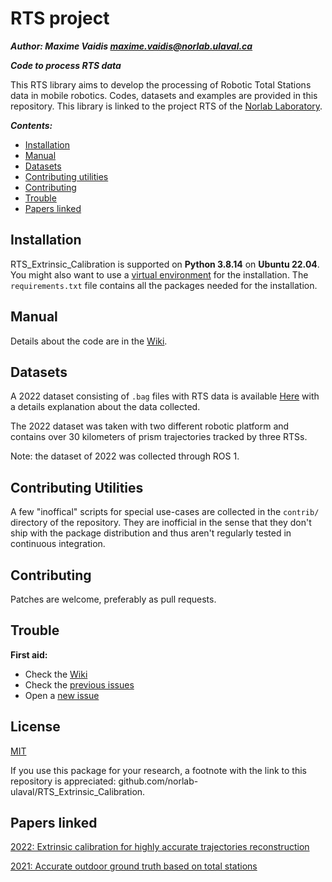 # RTS project

***Author: Maxime Vaidis <maxime.vaidis@norlab.ulaval.ca>***

***Code to process RTS data***

This RTS library aims to develop the processing of Robotic Total Stations data in mobile robotics.
Codes, datasets and examples are provided in this repository.
This library is linked to the project RTS of the [Norlab Laboratory](https://norlab.ulaval.ca/).

***Contents:***

* [Installation](#installation)
* [Manual](#manual)
* [Datasets](#datasets)
* [Contributing utilities](#contributing-utilities)
* [Contributing](#contributing)
* [Trouble](#trouble)
* [Papers linked](#papers-linked)

## Installation

RTS_Extrinsic_Calibration is supported on **Python 3.8.14** on **Ubuntu 22.04**.
You might also want to use a [virtual environment](https://github.com/norlab-ulaval/RTS_Extrinsic_Calibration/blob/main/doc/install_in_virtualenv.md) for the installation.
The `requirements.txt` file contains all the packages needed for the installation.

## Manual

Details about the code are in the [Wiki](https://github.com/norlab-ulaval/RTS_Extrinsic_Calibration/wiki).

## Datasets

A 2022 dataset consisting of `.bag` files with RTS data is available [Here]([https://github.com/norlab-ulaval/RTS_Extrinsic_Calibration/wiki/RTS-2022-Dataset]) with a details explanation about the data collected.

The 2022 dataset was taken with two different robotic platform and contains over 30 kilometers of prism trajectories tracked by three RTSs.

Note: the dataset of 2022 was collected through ROS 1.

## Contributing Utilities

A few "inoffical" scripts for special use-cases are collected in the `contrib/` directory of the repository. 
They are inofficial in the sense that they don't ship with the package distribution and thus aren't regularly tested in continuous integration.

## Contributing

Patches are welcome, preferably as pull requests.

## Trouble

**First aid:**
* Check the [Wiki](https://github.com/norlab-ulaval/RTS_Extrinsic_Calibration/wiki)
* Check the [previous issues](https://github.com/norlab-ulaval/RTS_Extrinsic_Calibration/issues?q=is%3Aissue+is%3Aclosed)
* Open a [new issue](https://github.com/norlab-ulaval/RTS_Extrinsic_Calibration/issues)

## License

[MIT](https://mit-license.org/)

If you use this package for your research, a footnote with the link to this repository is appreciated: github.com/norlab-ulaval/RTS_Extrinsic_Calibration.

## Papers linked

[2022: Extrinsic calibration for highly accurate trajectories reconstruction](https://arxiv.org/abs/2210.01048)

[2021: Accurate outdoor ground truth based on total stations](https://arxiv.org/abs/2104.14396)
